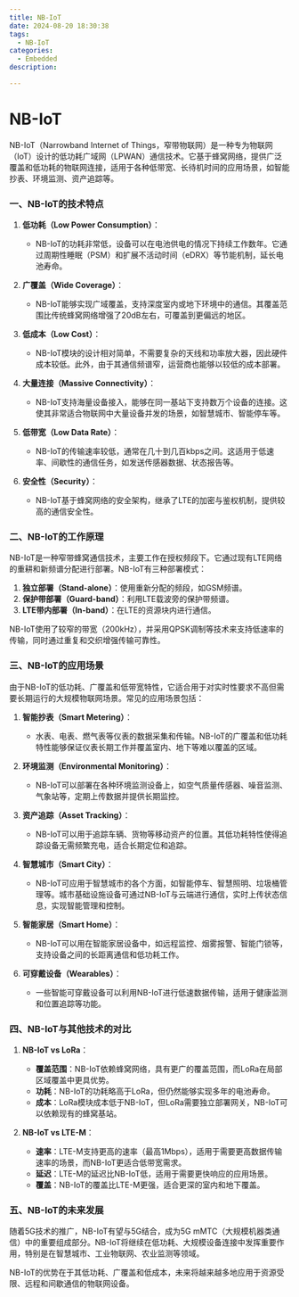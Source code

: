 ```yaml
---
title: NB-IoT
date: 2024-08-20 18:30:38
tags:
  - NB-IoT
categories:	
  - Embedded
description: 

---
```


# NB-IoT

NB-IoT（Narrowband Internet of Things，窄带物联网）是一种专为物联网（IoT）设计的低功耗广域网（LPWAN）通信技术。它基于蜂窝网络，提供广泛覆盖和低功耗的物联网连接，适用于各种低带宽、长待机时间的应用场景，如智能抄表、环境监测、资产追踪等。

### 一、NB-IoT的技术特点

1. **低功耗（Low Power Consumption）**：
   - NB-IoT的功耗非常低，设备可以在电池供电的情况下持续工作数年。它通过周期性睡眠（PSM）和扩展不活动时间（eDRX）等节能机制，延长电池寿命。

2. **广覆盖（Wide Coverage）**：
   - NB-IoT能够实现广域覆盖，支持深度室内或地下环境中的通信。其覆盖范围比传统蜂窝网络增强了20dB左右，可覆盖到更偏远的地区。

3. **低成本（Low Cost）**：
   - NB-IoT模块的设计相对简单，不需要复杂的天线和功率放大器，因此硬件成本较低。此外，由于其通信频谱窄，运营商也能够以较低的成本部署。

4. **大量连接（Massive Connectivity）**：
   - NB-IoT支持海量设备接入，能够在同一基站下支持数万个设备的连接。这使其非常适合物联网中大量设备并发的场景，如智慧城市、智能停车等。

5. **低带宽（Low Data Rate）**：
   - NB-IoT的传输速率较低，通常在几十到几百kbps之间。这适用于低速率、间歇性的通信任务，如发送传感器数据、状态报告等。

6. **安全性（Security）**：
   - NB-IoT基于蜂窝网络的安全架构，继承了LTE的加密与鉴权机制，提供较高的通信安全性。

### 二、NB-IoT的工作原理

NB-IoT是一种窄带蜂窝通信技术，主要工作在授权频段下。它通过现有LTE网络的重耕和新频谱分配进行部署。NB-IoT有三种部署模式：
1. **独立部署（Stand-alone）**：使用重新分配的频段，如GSM频谱。
2. **保护带部署（Guard-band）**：利用LTE载波旁的保护带频谱。
3. **LTE带内部署（In-band）**：在LTE的资源块内进行通信。

NB-IoT使用了较窄的带宽（200kHz），并采用QPSK调制等技术来支持低速率的传输，同时通过重复和交织增强传输可靠性。

### 三、NB-IoT的应用场景

由于NB-IoT的低功耗、广覆盖和低带宽特性，它适合用于对实时性要求不高但需要长期运行的大规模物联网场景。常见的应用场景包括：

1. **智能抄表（Smart Metering）**：
   - 水表、电表、燃气表等仪表的数据采集和传输。NB-IoT的广覆盖和低功耗特性能够保证仪表长期工作并覆盖室内、地下等难以覆盖的区域。

2. **环境监测（Environmental Monitoring）**：
   - NB-IoT可以部署在各种环境监测设备上，如空气质量传感器、噪音监测、气象站等，定期上传数据并提供长期监控。

3. **资产追踪（Asset Tracking）**：
   - NB-IoT可以用于追踪车辆、货物等移动资产的位置。其低功耗特性使得追踪设备无需频繁充电，适合长期定位和追踪。

4. **智慧城市（Smart City）**：
   - NB-IoT可应用于智慧城市的各个方面，如智能停车、智慧照明、垃圾桶管理等。城市基础设施设备可通过NB-IoT与云端进行通信，实时上传状态信息，实现智能管理和控制。

5. **智能家居（Smart Home）**：
   - NB-IoT可以用在智能家居设备中，如远程监控、烟雾报警、智能门锁等，支持设备之间的长距离通信和低功耗工作。

6. **可穿戴设备（Wearables）**：
   - 一些智能可穿戴设备可以利用NB-IoT进行低速数据传输，适用于健康监测和位置追踪等功能。

### 四、NB-IoT与其他技术的对比

1. **NB-IoT vs LoRa**：
   - **覆盖范围**：NB-IoT依赖蜂窝网络，具有更广的覆盖范围，而LoRa在局部区域覆盖中更具优势。
   - **功耗**：NB-IoT的功耗略高于LoRa，但仍然能够实现多年的电池寿命。
   - **成本**：LoRa模块成本低于NB-IoT，但LoRa需要独立部署网关，NB-IoT可以依赖现有的蜂窝基站。

2. **NB-IoT vs LTE-M**：
   - **速率**：LTE-M支持更高的速率（最高1Mbps），适用于需要更高数据传输速率的场景，而NB-IoT更适合低带宽需求。
   - **延迟**：LTE-M的延迟比NB-IoT低，适用于需要更快响应的应用场景。
   - **覆盖**：NB-IoT的覆盖比LTE-M更强，适合更深的室内和地下覆盖。

### 五、NB-IoT的未来发展

随着5G技术的推广，NB-IoT有望与5G结合，成为5G mMTC（大规模机器类通信）中的重要组成部分。NB-IoT将继续在低功耗、大规模设备连接中发挥重要作用，特别是在智慧城市、工业物联网、农业监测等领域。

NB-IoT的优势在于其低功耗、广覆盖和低成本，未来将越来越多地应用于资源受限、远程和间歇通信的物联网设备。